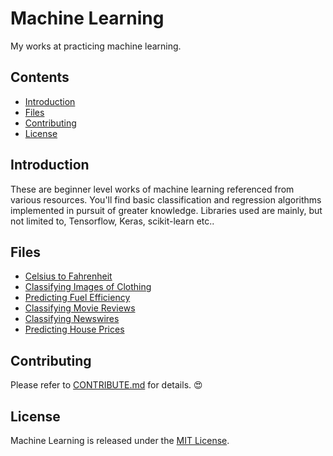 # Machine Learning
My works at practicing machine learning.

## Contents
- [Introduction](#Introduction)
- [Files](#Files)
- [Contributing](#Contributing)
- [License](#License)

## Introduction
These are beginner level works of machine learning referenced from various resources. You'll find basic classification and regression algorithms implemented in pursuit of greater knowledge. Libraries used are mainly, but not limited to, Tensorflow, Keras, scikit-learn etc..

## Files
- [Celsius to Fahrenheit](./celsius-to-fahrenheit.ipynb)
- [Classifying Images of Clothing](./classifying-images-of-clothing.ipynb)
- [Predicting Fuel Efficiency](./predicting-fuel-efficiency.ipynb)
- [Classifying Movie Reviews](./classifying-movie-reviews.ipynb)
- [Classifying Newswires](./classifying-newswires)
- [Predicting House Prices](./predicting-house-prices)

## Contributing
Please refer to [CONTRIBUTE.md](./CONTRIBUTE.md) for details. :heart_eyes:

## License
Machine Learning is released under the [MIT License](./LICENSE).
